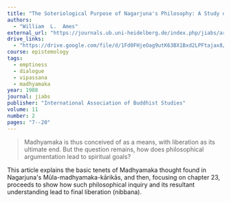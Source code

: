 ```yaml
---
title: "The Soteriological Purpose of Nagarjuna's Philosophy: A Study of Chapter Twenty-three of the Mūla-madhyamaka-kārikās"
authors:
  - "William  L.  Ames"
external_url: "https://journals.ub.uni-heidelberg.de/index.php/jiabs/article/download/8738/2645"
drive_links:
  - "https://drive.google.com/file/d/1Fd0FHjeOag9utK63BX1Bxd2LPFtajax8/view?usp=sharing"
course: epistemology
tags:
  - emptiness
  - dialogue
  - vipassana
  - madhyamaka
year: 1988
journal: jiabs
publisher: "International Association of Buddhist Studies"
volume: 11
number: 2
pages: "7--20"
---
```


> Madhyamaka is thus conceived of as a means, with liberation as its ultimate end. But the question remains, how does philosophical argumentation lead to spiritual goals?

This article explains the basic tenets of Madhyamaka thought found in Nagarjuna's Mūla-madhyamaka-kārikās, and then, focusing on chapter 23, proceeds to show how such philosophical inquiry and its resultant understanding lead to final liberation (nibbana).